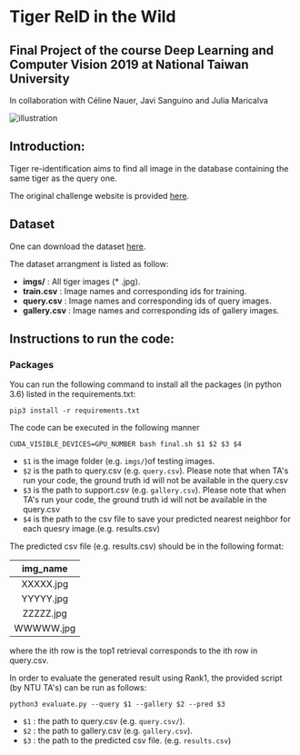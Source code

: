 # Tiger ReID in the Wild
## Final Project of the course Deep Learning and Computer Vision 2019 at National Taiwan University 

In collaboration with Céline Nauer, Javi Sanguino and Julia Maricalva

![illustration](https://cvwc2019.github.io/imgs/det_1.jpg)

## Introduction:

Tiger re-identification aims to find all image in the database containing the same tiger as the query one.

The original challenge website is provided [here](https://cvwc2019.github.io/challenge.html).

## Dataset 
One can download the dataset [here](https://drive.google.com/file/d/1QmvUBz07IphyIi-80iz5B5ZWMEC0IrSq/view?usp=sharing).

The dataset arrangment is listed as follow: 
* **imgs/** : All tiger images (* .jpg).
* **train.csv** : Image names and corresponding ids for training.
* **query.csv** : Image names and corresponding ids of query images.
* **gallery.csv** : Image names and corresponding ids of gallery images.

## Instructions to run the code: 

### Packages

You can run the following command to install all the packages (in python 3.6) listed in the requirements.txt:

    pip3 install -r requirements.txt


The code can be executed in the following manner

```
CUDA_VISIBLE_DEVICES=GPU_NUMBER bash final.sh $1 $2 $3 $4
```
* `$1` is the image folder (e.g. `imgs/`)of testing images.
* `$2` is the path to query.csv (e.g. `query.csv`). Please note that when TA's run your code, the ground truth id will not be available in the query.csv
* `$3` is the path to support.csv (e.g. `gallery.csv`). Please note that when TA's run your code, the ground truth id will not be available in the query.csv
* `$4` is the path to the csv file to save your predicted nearest neighbor for each quesry image.(e.g. results.csv)

The predicted csv file (e.g. results.csv) should be in the following format:

| img_name |
|:-----:|
XXXXX.jpg |
YYYYY.jpg |
ZZZZZ.jpg |
WWWWW.jpg |

where the ith row is the top1 retrieval corresponds to the ith row in query.csv.

In order to evaluate the generated result using Rank1, the provided script (by NTU TA's) can be run as follows: 

```
python3 evaluate.py --query $1 --gallery $2 --pred $3
```
* `$1` : the path to query.csv (e.g. `query.csv/`).
* `$2` : the path to gallery.csv (e.g. `gallery.csv`).
* `$3` : the path to the predicted csv file. (e.g. `results.csv`)
